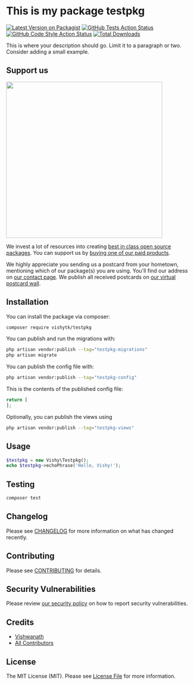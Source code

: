 # This is my package testpkg

[![Latest Version on Packagist](https://img.shields.io/packagist/v/vishytk/testpkg.svg?style=flat-square)](https://packagist.org/packages/vishytk/testpkg)
[![GitHub Tests Action Status](https://img.shields.io/github/actions/workflow/status/vishytk/testpkg/run-tests.yml?branch=main&label=tests&style=flat-square)](https://github.com/vishytk/testpkg/actions?query=workflow%3Arun-tests+branch%3Amain)
[![GitHub Code Style Action Status](https://img.shields.io/github/actions/workflow/status/vishytk/testpkg/fix-php-code-style-issues.yml?branch=main&label=code%20style&style=flat-square)](https://github.com/vishytk/testpkg/actions?query=workflow%3A"Fix+PHP+code+style+issues"+branch%3Amain)
[![Total Downloads](https://img.shields.io/packagist/dt/vishytk/testpkg.svg?style=flat-square)](https://packagist.org/packages/vishytk/testpkg)

This is where your description should go. Limit it to a paragraph or two. Consider adding a small example.

## Support us

[<img src="https://github-ads.s3.eu-central-1.amazonaws.com/testpkg.jpg?t=1" width="419px" />](https://spatie.be/github-ad-click/testpkg)

We invest a lot of resources into creating [best in class open source packages](https://spatie.be/open-source). You can support us by [buying one of our paid products](https://spatie.be/open-source/support-us).

We highly appreciate you sending us a postcard from your hometown, mentioning which of our package(s) you are using. You'll find our address on [our contact page](https://spatie.be/about-us). We publish all received postcards on [our virtual postcard wall](https://spatie.be/open-source/postcards).

## Installation

You can install the package via composer:

```bash
composer require vishytk/testpkg
```

You can publish and run the migrations with:

```bash
php artisan vendor:publish --tag="testpkg-migrations"
php artisan migrate
```

You can publish the config file with:

```bash
php artisan vendor:publish --tag="testpkg-config"
```

This is the contents of the published config file:

```php
return [
];
```

Optionally, you can publish the views using

```bash
php artisan vendor:publish --tag="testpkg-views"
```

## Usage

```php
$testpkg = new Vishy\Testpkg();
echo $testpkg->echoPhrase('Hello, Vishy!');
```

## Testing

```bash
composer test
```

## Changelog

Please see [CHANGELOG](CHANGELOG.md) for more information on what has changed recently.

## Contributing

Please see [CONTRIBUTING](CONTRIBUTING.md) for details.

## Security Vulnerabilities

Please review [our security policy](../../security/policy) on how to report security vulnerabilities.

## Credits

- [Vishwanath](https://github.com/vishytk)
- [All Contributors](../../contributors)

## License

The MIT License (MIT). Please see [License File](LICENSE.md) for more information.
